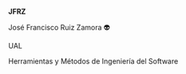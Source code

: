 **JFRZ**

José Francisco Ruiz Zamora :alien:

UAL 

Herramientas y Métodos de Ingeniería del Software
